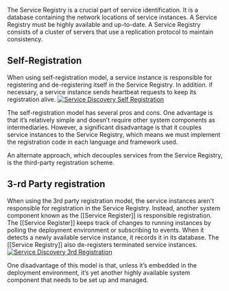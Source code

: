 The Service Registry is a crucial part of service identification. It is a database containing the network locations of service instances. A Service Registry must be highly available and up-to-date.
A Service Registry consists of a cluster of servers that use a replication protocol to maintain consistency.

## Self-Registration
When using self-registration model, a service instance is responsible for registering and de-registering itself in the Service Registry. In addition. if necessary, a service instance sends heartbeat requests to keep its registration alive.
[![Service Discovery Self Registration](https://www.baeldung.com/wp-content/uploads/sites/4/2022/01/Service-Discovery-Self-Registration.png)](https://www.baeldung.com/wp-content/uploads/sites/4/2022/01/Service-Discovery-Self-Registration.png)

The self-registration model has several pros and cons. One advantage is that it’s relatively simple and doesn’t require other system components as intermediaries. However, a significant disadvantage is that it couples service instances to the Service Registry, which means we must implement the registration code in each language and framework used.

An alternate approach, which decouples services from the Service Registry, is the third-party registration scheme.

## 3-rd Party registration
When using the 3rd party registration model, the service instances aren't responsible for registration in the Service Registry. Instead, another system component known as the [[Service Register]] is responsible registration. The [[Service Register]] keeps track of changes to running instances by polling the deployment environment or subscribing to events. When it detects a newly available service instance, it records it in its database. The [[Service Registry]] also de-registers terminated service instances.
[![Service Discovery 3rd Registration](https://www.baeldung.com/wp-content/uploads/sites/4/2022/01/Service-Discovery-3rd-Registration.png)](https://www.baeldung.com/wp-content/uploads/sites/4/2022/01/Service-Discovery-3rd-Registration.png)

One disadvantage of this model is that, unless it’s embedded in the deployment environment, it’s yet another highly available system component that needs to be set up and managed.